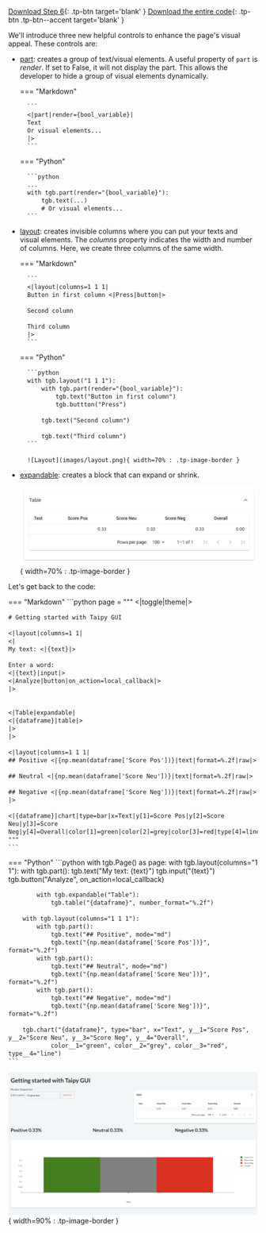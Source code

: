 [Download Step 6](./../src/step_06.zip){: .tp-btn target='blank' }
[Download the entire code](./../src/src.zip){: .tp-btn .tp-btn--accent target='blank' }


We'll introduce three new helpful controls to enhance the page's visual appeal. These controls are:

- [part](../../../../refmans/gui/viselements/generic/part.md): creates a group of text/visual elements.
    A useful property of `part` is *render*. If set to False, it will not display the part.
    This allows the developer to hide a group of visual elements dynamically.

    === "Markdown"

        ```
        <|part|render={bool_variable}|
        Text
        Or visual elements...
        |>
        ```

    === "Python"

        ```python
        ...
        with tgb.part(render="{bool_variable}"):
            tgb.text(...)
            # Or visual elements...
        ```

- [layout](../../../../refmans/gui/viselements/generic/layout.md): creates invisible columns where you
    can put your texts and visual elements. The *columns* property indicates the width and number
    of columns. Here, we create three columns of the same width.

    === "Markdown"

        ```
        <|layout|columns=1 1 1|
        Button in first column <|Press|button|>

        Second column

        Third column
        |>
        ```

    === "Python"

        ```python
        with tgb.layout("1 1 1"):
            with tgb.part(render="{bool_variable}"):
                tgb.text("Button in first column")
                tgb.buttton("Press")

            tgb.text("Second column")

            tgb.text("Third column")
        ```

        ![Layout](images/layout.png){ width=70% : .tp-image-border }

- [expandable](../../../../refmans/gui/viselements/generic/expandable.md): creates a block that can
    expand or shrink.

    ![expandable](images/expandable.png){ width=70% : .tp-image-border }


Let's get back to the code:

=== "Markdown"
    ```python
    page = """
    <|toggle|theme|>

    # Getting started with Taipy GUI

    <|layout|columns=1 1|
    <|
    My text: <|{text}|>

    Enter a word:
    <|{text}|input|>
    <|Analyze|button|on_action=local_callback|>
    |>


    <|Table|expandable|
    <|{dataframe}|table|>
    |>
    |>

    <|layout|columns=1 1 1|
    ## Positive <|{np.mean(dataframe['Score Pos'])}|text|format=%.2f|raw|>

    ## Neutral <|{np.mean(dataframe['Score Neu'])}|text|format=%.2f|raw|>

    ## Negative <|{np.mean(dataframe['Score Neg'])}|text|format=%.2f|raw|>
    |>

    <|{dataframe}|chart|type=bar|x=Text|y[1]=Score Pos|y[2]=Score Neu|y[3]=Score Neg|y[4]=Overall|color[1]=green|color[2]=grey|color[3]=red|type[4]=line|>
    """
    ```
=== "Python"
    ```python
    with tgb.Page() as page:
        with tgb.layout(columns="1 1"):
            with tgb.part():
                tgb.text("My text: {text}")
                tgb.input("{text}")
                tgb.button("Analyze", on_action=local_callback)

            with tgb.expandable("Table"):
                tgb.table("{dataframe}", number_format="%.2f")

        with tgb.layout(columns="1 1 1"):
            with tgb.part():
                tgb.text("## Positive", mode="md")
                tgb.text("{np.mean(dataframe['Score Pos'])}", format="%.2f")
            with tgb.part():
                tgb.text("## Neutral", mode="md")
                tgb.text("{np.mean(dataframe['Score Neu'])}", format="%.2f")
            with tgb.part():
                tgb.text("## Negative", mode="md")
                tgb.text("{np.mean(dataframe['Score Neg'])}", format="%.2f")

        tgb.chart("{dataframe}", type="bar", x="Text", y__1="Score Pos", y__2="Score Neu", y__3="Score Neg", y__4="Overall",
                color__1="green", color__2="grey", color__3="red", type__4="line")
    ```

![Layout](images/result.png){ width=90% : .tp-image-border }
